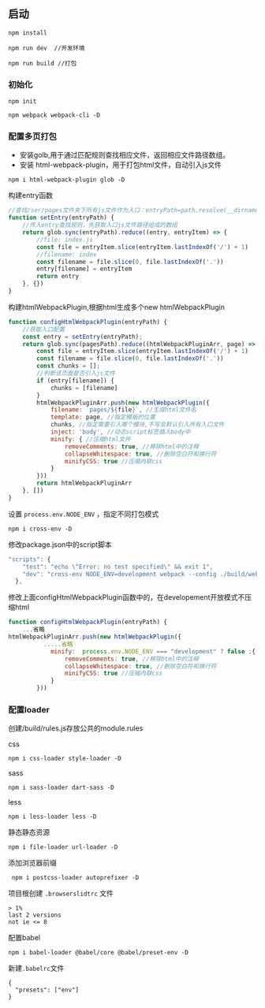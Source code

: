 ## 启动

```
npm install
```

```
npm run dev  //开发环境
```

```
npm run build //打包
```



### 初始化

```
npm init
```

```
npm webpack webpack-cli -D
```



### 配置多页打包

- 安装golb,用于通过匹配规则查找相应文件，返回相应文件路径数组。
- 安装 html-webpack-plugin，用于打包html文件，自动引入js文件

```
npm i html-webpack-plugin glob -D
```

构建entry函数

```javascript
//查找/ser/pages文件夹下所有js文件作为入口：entryPath=path.resolve(__dirname,'../src/pages')+"/**/*.html"
function setEntry(entryPath) {
    //传入entry查找规则，先获取入口js文件路径组成的数组
    return glob.sync(entryPath).reduce((entry, entryItem) => {
        //file: index.js
        const file = entryItem.slice(entryItem.lastIndexOf('/') + 1)
        //filename: index
        const filename = file.slice(0, file.lastIndexOf('.'))
        entry[filename] = entryItem
        return entry
    }, {})
}
```

构建htmlWebpackPlugin,根据html生成多个new htmlWebpackPlugin

```javascript
function configHtmlWebpackPlugin(entryPath) {
    //获取入口配置
    const entry = setEntry(entryPath);
    return glob.sync(pagesPath).reduce((htmlWebpackPluginArr, page) => {
        const file = entryItem.slice(entryItem.lastIndexOf('/') + 1)
        const filename = file.slice(0, file.lastIndexOf('.'))
        const chunks = [];
        //判断该页面是否引入js文件
        if (entry[filename]) {
            chunks = [filename]
        }
        htmlWebpackPluginArr.push(new htmlWebpackPlugin({
            filename: `pages/${file}`, //生成html文件名
            template: page, //指定模板的位置
            chunks, //指定需要引入哪个模块,不写会默认引入所有入口文件
            inject: 'body', //动态script标签插入body中
            minify: { //压缩html文件
                removeComments: true, //移除html中的注释
                collapseWhitespace: true, //删除空白符和换行符
                minifyCSS: true //压缩内联css
            }
        }))
        return htmlWebpackPluginArr
    }, [])
}
```

设置 `process.env.NODE_ENV` ，指定不同打包模式

```
npm i cross-env -D
```

修改package.json中的script脚本

```javascript
"scripts": {
    "test": "echo \"Error: no test specified\" && exit 1",
    "dev": "cross-env NODE_ENV=development webpack --config ./build/webpack.config.js"
  },
```

修改上面configHtmlWebpackPlugin函数中的，在developement开放模式不压缩html

```javascript
function configHtmlWebpackPlugin(entryPath) {
    ...省略
htmlWebpackPluginArr.push(new htmlWebpackPlugin({
          .....省略
            minify:  process.env.NODE_ENV === "development" ? false :{ //压缩html文件
                removeComments: true, //移除html中的注释
                collapseWhitespace: true, //删除空白符和换行符
                minifyCSS: true //压缩内联css
            }
        }))
```

### 配置loader

创建/build/rules.js存放公共的module.rules

css

```
npm i css-loader style-loader -D
```

sass

```
npm i sass-loader dart-sass -D
```

less

```
npm i less-loader less -D
```

静态静态资源

```
npm i file-loader url-loader -D
```

添加浏览器前缀

```
 npm i postcss-loader autoprefixer -D
```

项目根创建 `.browserslidtrc` 文件

```
> 1%
last 2 versions
not ie <= 8
```

配置babel

```
npm i babel-loader @babel/core @babel/preset-env -D
```

新建`.babelrc`文件

```
{
  "presets": ["env"]
}
```

